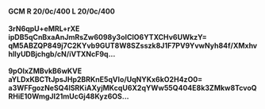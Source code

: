 #### GCM R 20/0c/400 L 20/0c/400
**3rN6qpU+eMRL+rXE**<br/>**ipDB5qCnBxaAnJmRsZw6098y3oIClO6YTXCHv6UWkzY=**<br/>**qM5ABZQP849j7C2KYvb9GUT8W8SZsszk8J1F7PV9YvwNyh84f/XMxhvhllyUDBjchgb/cN/iVTXNcF9q...**<br/><br/>
**9pOlxZMBvkB6wKVE**<br/>**aYLDxKBCTtJpsJHp2BRKnE5qVIo/UqNYKx6kO2H4zO0=**<br/>**a3WFFgozNeSQ4lSRKiAXyjMKcqU6X2qYWw55Q404E8k3ZMkw8TcvoQRHiE10WmgJI21mUcGj48Kyz6OS...**